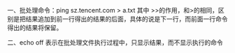 一、批处理命令：ping sz.tencent.com > a.txt
其中 >>的作用，和>的相同，区别是把结果追加到前一行得出的结果的后面，具体的说是下一行，而前面一行命令得出的结果将保留。

二、echo  off 表示在批处理文件执行过程中，只显示结果，而不显示执行的命令
